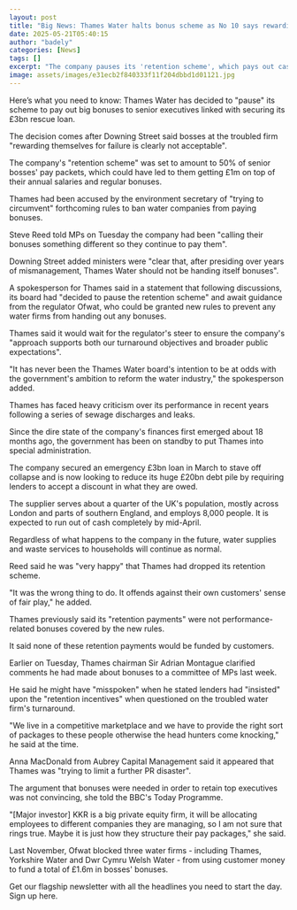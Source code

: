 ```yaml
---
layout: post
title: "Big News: Thames Water halts bonus scheme as No 10 says rewarding failure 'not acceptable'"
date: 2025-05-21T05:40:15
author: "badely"
categories: [News]
tags: []
excerpt: "The company pauses its 'retention scheme', which pays out cash to top executives linked to its rescue loan."
image: assets/images/e31ecb2f840333f11f204dbbd1d01121.jpg
---
```


Here’s what you need to know: Thames Water has decided to "pause" its scheme to pay out big bonuses to senior executives linked with securing its £3bn rescue loan.

The decision comes after Downing Street said bosses at the troubled firm "rewarding themselves for failure is clearly not acceptable".

The company's "retention scheme" was set to amount to 50% of senior bosses' pay packets, which could have led to them getting £1m on top of their annual salaries and regular bonuses.

Thames had been accused by the environment secretary of "trying to circumvent" forthcoming rules to ban water companies from paying bonuses.

Steve Reed told MPs on Tuesday the company had been "calling their bonuses something different so they continue to pay them".

Downing Street added ministers were "clear that, after presiding over years of mismanagement, Thames Water should not be handing itself bonuses".

A spokesperson for Thames said in a statement that following discussions, its board had "decided to pause the retention scheme" and await guidance from the regulator Ofwat, who could be granted new rules to prevent any water firms from handing out any bonuses.

Thames said it would wait for the regulator's steer to ensure the company's "approach supports both our turnaround objectives and broader public expectations".

"It has never been the Thames Water board's intention to be at odds with the government's ambition to reform the water industry," the spokesperson added. 

Thames has faced heavy criticism over its performance in recent years following a series of sewage discharges and leaks.

Since the dire state of the company's finances first emerged about 18 months ago, the government has been on standby to put Thames into special administration.

The company secured an emergency £3bn loan in March to stave off collapse and is now looking to reduce its huge £20bn debt pile by requiring lenders to accept a discount in what they are owed. 

The supplier serves about a quarter of the UK's population, mostly across London and parts of southern England, and employs 8,000 people. It is expected to run out of cash completely by mid-April.

Regardless of what happens to the company in the future, water supplies and waste services to households will continue as normal.

Reed said he was "very happy" that Thames had dropped its retention scheme. 

"It was the wrong thing to do. It offends against their own customers' sense of fair play," he added.

Thames previously said its "retention payments" were not performance-related bonuses covered by the new rules.

It said none of these retention payments would be funded by customers.

Earlier on Tuesday, Thames chairman Sir Adrian Montague clarified comments he had made about bonuses to a committee of MPs last week.

He said he might have "misspoken" when he stated lenders had "insisted" upon the "retention incentives" when questioned on the troubled water firm's turnaround.

"We live in a competitive marketplace and we have to provide the right sort of packages to these people otherwise the head hunters come knocking," he said at the time.

Anna MacDonald from Aubrey Capital Management said it appeared that Thames was "trying to limit a further PR disaster".

The argument that bonuses were needed in order to retain top executives was not convincing, she told the BBC's Today Programme.

"[Major investor] KKR is a big private equity firm, it will be allocating employees to different companies they are managing, so I am not sure that rings true. Maybe it is just how they structure their pay packages," she said.

Last November, Ofwat blocked three water firms - including Thames, Yorkshire Water and Dwr Cymru Welsh Water - from using customer money to fund a total of £1.6m in bosses' bonuses.

Get our flagship newsletter with all the headlines you need to start the day. Sign up here.

